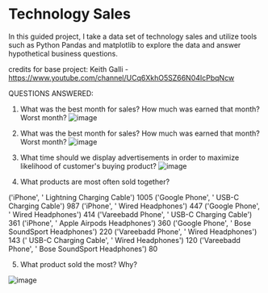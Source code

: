 # Technology Sales

In this guided project, I take a data set of technology sales and utilize tools such as Python Pandas and matplotlib to explore the data and answer hypothetical business questions.

credits for base project: Keith Galli - https://www.youtube.com/channel/UCq6XkhO5SZ66N04IcPbqNcw

QUESTIONS ANSWERED:

1. What was the best month for sales? How much was earned that month? Worst month?
![image](https://user-images.githubusercontent.com/121086856/210975238-32ba0a31-dcee-450b-a029-8f9a612f2fe9.png)

2. What was the best month for sales? How much was earned that month? Worst month?
![image](https://user-images.githubusercontent.com/121086856/210975840-f923f502-c7b1-4546-829a-f6ae80c4f79d.png)

3. What time should we display advertisements in order to maximize likelihood of customer's buying product?
![image](https://user-images.githubusercontent.com/121086856/210975915-b5ed49b5-62b2-491a-bbbc-890a5e732539.png)

4. What products are most often sold together?

('iPhone', ' Lightning Charging Cable') 1005
('Google Phone', ' USB-C Charging Cable') 987
('iPhone', ' Wired Headphones') 447
('Google Phone', ' Wired Headphones') 414
('Vareebadd Phone', ' USB-C Charging Cable') 361
('iPhone', ' Apple Airpods Headphones') 360
('Google Phone', ' Bose SoundSport Headphones') 220
('Vareebadd Phone', ' Wired Headphones') 143
(' USB-C Charging Cable', ' Wired Headphones') 120
('Vareebadd Phone', ' Bose SoundSport Headphones') 80

5. What product sold the most? Why?

![image](https://user-images.githubusercontent.com/121086856/210976090-7f0eca45-35fc-4777-8c2f-017f84b71273.png)


